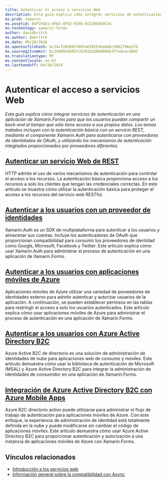 ```yaml
---
title: Autenticar el acceso a servicios Web
description: Esta guía explica cómo integrar servicios de autenticación en una aplicación de Xamarin.Forms para que los usuarios puedan compartir un back-end al tiempo que sólo tiene acceso a sus propios datos. Los temas tratados incluyen con la autenticación básica con un servicio REST, mediante el componente Xamarin.Auth para autenticarse con proveedores de identidades de OAuth, y utilizando los mecanismos de autenticación integrados proporcionados por proveedores diferentes.
ms.prod: xamarin
ms.assetid: E6FCFAE1-4F83-4F93-9190-EC5290360C54
ms.technology: xamarin-forms
author: davidbritch
ms.author: dabritch
ms.date: 09/20/2016
ms.openlocfilehash: bc34cf265885708fa6392936a8dbc9d82796e2fd
ms.sourcegitcommit: bc39d85b4585fcb291bd30b8004b3f7edcac4602
ms.translationtype: MT
ms.contentlocale: es-ES
ms.lasthandoff: 04/16/2018
---
```

# <a name="authenticating-access-to-web-services"></a>Autenticar el acceso a servicios Web

_Esta guía explica cómo integrar servicios de autenticación en una aplicación de Xamarin.Forms para que los usuarios puedan compartir un back-end al tiempo que sólo tiene acceso a sus propios datos. Los temas tratados incluyen con la autenticación básica con un servicio REST, mediante el componente Xamarin.Auth para autenticarse con proveedores de identidades de OAuth, y utilizando los mecanismos de autenticación integrados proporcionados por proveedores diferentes._

## <a name="authenticating-a-restful-web-servicerestmd"></a>[Autenticar un servicio Web de REST](rest.md)

HTTP admite el uso de varios mecanismos de autenticación para controlar el acceso a los recursos. La autenticación básica proporciona acceso a los recursos a solo los clientes que tengan las credenciales correctas. En este artículo se muestra cómo utilizar la autenticación básica para proteger el acceso a los recursos del servicio web RESTful.

## <a name="authenticating-users-with-an-identity-provideroauthmd"></a>[Autenticar a los usuarios con un proveedor de identidades](oauth.md)

Xamarin.Auth es un SDK de multiplataforma para autenticar a los usuarios y almacenar sus cuentas. Incluye los autenticadores de OAuth que proporcionan compatibilidad para consumir los proveedores de identidad como Google, Microsoft, Facebook y Twitter. Este artículo explica cómo usar Xamarin.Auth para administrar el proceso de autenticación en una aplicación de Xamarin.Forms.

## <a name="authenticating-users-with-azure-mobile-appsazuremd"></a>[Autenticar a los usuarios con aplicaciones móviles de Azure](azure.md)

Aplicaciones móviles de Azure utilizar una variedad de proveedores de identidades externo para admitir autenticar y autorizar usuarios de la aplicación. A continuación, se pueden establecer permisos en las tablas para restringir el acceso a solo los usuarios autenticados. Este artículo explica cómo usar aplicaciones móviles de Azure para administrar el proceso de autenticación en una aplicación de Xamarin.Forms.

## <a name="authenticating-users-with-azure-active-directory-b2cazure-ad-b2cmd"></a>[Autenticar a los usuarios con Azure Active Directory B2C](azure-ad-b2c.md)

Azure Active B2C de directorio es una solución de administración de identidades de nube para aplicaciones web de consumo y móviles. Este artículo demuestra cómo usar la biblioteca de autenticación de Microsoft (MSAL) y Azure Active Directory B2C para integrar la administración de identidades de consumidor en una aplicación de Xamarin.Forms.

## <a name="integrating-azure-active-directory-b2c-with-azure-mobile-appsazure-ad-b2c-mobile-appmd"></a>[Integración de Azure Active Directory B2C con Azure Mobile Apps](azure-ad-b2c-mobile-app.md)

Azure B2C directorio activo puede utilizarse para administrar el flujo de trabajo de autenticación para aplicaciones móviles de Azure. Con este enfoque, la experiencia de administración de identidad está totalmente definida en la nube y puede modificarse sin cambiar el código de aplicaciones móviles. Este artículo demuestra cómo usar Azure Active Directory B2C para proporcionar autenticación y autorización a una instancia de aplicaciones móviles de Azure con Xamarin.Forms.

## <a name="related-links"></a>Vínculos relacionados

- [Introducción a los servicios web](~/cross-platform/data-cloud/web-services/index.md)
- [Información general sobre la compatibilidad con Async](~/cross-platform/platform/async.md)
